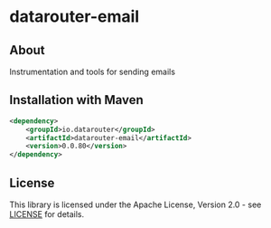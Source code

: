 # datarouter-email
## About
Instrumentation and tools for sending emails

## Installation with Maven

```xml
<dependency>
	<groupId>io.datarouter</groupId>
	<artifactId>datarouter-email</artifactId>
	<version>0.0.80</version>
</dependency>
```

## License

This library is licensed under the Apache License, Version 2.0 - see [LICENSE](../LICENSE) for details.
